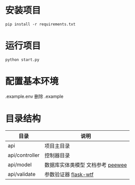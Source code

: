 # 安装项目
`pip install -r requirements.txt`

# 运行项目
`python start.py`

# 配置基本环境
.example.env
删除 .example

# 目录结构

| 目录             | 说明                                                             |
|----------------|----------------------------------------------------------------|
| api            | 项目主目录                                                          |
| api/controller | 控制器目录                                                          |
| api/model      | 数据库实体类模型 文档参考 [peewee](https://docs.peewee-orm.com/en/latest/) |
| api/validate   | 参数验证器 [flask-wtf](https://flask-wtf.readthedocs.io/en/1.2.x/)  |